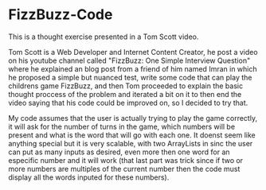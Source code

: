 # FizzBuzz-Code

This is a thought exercise presented in a Tom Scott video.

Tom Scott is a Web Developer and Internet Content Creator, he post a video on his youtube channel called "FizzBuzz: One Simple Interview Question" where he explained an blog post from a friend of him named Imran in which he proposed a simple but nuanced test, write some code that can play the childrens game FizzBuzz, and then Tom proceeded to explain the basic thought proccess of the problem and iterated a bit on it to then end the video saying that his code could be improved on, so I decided to try that. 

My code assumes that the user is actually trying to play the game correctly, it will ask for the number of turns in the game, which numbers will be present and what is the word that will go with each one. It doenst seem like anything special but it is very scalable, with two ArrayLists in sinc the user can put as many inputs as desired, even more then one word for an especific number and it will work (that last part was trick since if two or more numbers are multiples of the current number then the code must display all the words inputed for these numbers).
